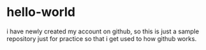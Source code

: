 # hello-world
i have newly created my account on github, so this is just a sample repository just for practice so that i get used to how github works.
